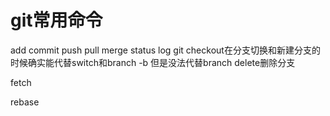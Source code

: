 # git常用命令

add
commit
push
pull
merge
status
log
git checkout在分支切换和新建分支的时候确实能代替switch和branch -b
但是没法代替branch delete删除分支

fetch

rebase